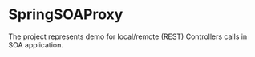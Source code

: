 # SpringSOAProxy

The project represents demo for local/remote (REST) Controllers calls  in SOA application.